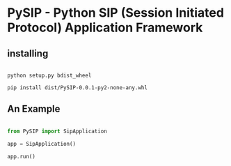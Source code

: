 # PySIP - Python SIP (Session Initiated Protocol) Application Framework

## installing

```

python setup.py bdist_wheel

pip install dist/PySIP-0.0.1-py2-none-any.whl

```

## An Example

```python

from PySIP import SipApplication

app = SipApplication()

app.run()

```